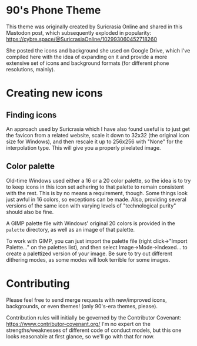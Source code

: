 90's Phone Theme
================

This theme was originally created by Suricrasia Online and shared in this Mastodon post, which subsequently exploded in
popularity:
https://cybre.space/@SuricrasiaOnline/102993060452718260

She posted the icons and background she used on Google Drive, which I've compiled here with the idea of
expanding on it and provide a more extensive set of icons and background formats (for different phone
resolutions, mainly).


Creating new icons
==============

Finding icons
---

An approach used by Suricrasia which I have also found useful is to just get the favicon from a related
website, scale it down to 32x32 (the original icon size for Windows), and then rescale it up to 256x256 with
"None" for the interpolation type. This will give you a properly pixelated image. 

Color palette
---

Old-time Windows used either a 16 or a 20 color palette, so the idea is to try to keep icons in this icon set
adhering to that palette to remain consistent with the rest. This is by no means a requirement, though. Some
things look just awful in 16 colors, so exceptions can be made. Also, providing several versions of the same
icon with varying levels of "technological purity" should also be fine.

A GIMP palette file with Windows' original 20 colors is provided in the `palette` directory, as well as an image of that palette.

To work with GIMP, you can just import the palette file (right click->"Import Palette..." on the palettes 
list), and then select Image->Mode->Indexed... to create a palettized version of your image. Be sure to try
out different dithering modes, as some modes will look terrible for some images.

Contributing
============

Please feel free to send merge requests with new/improved icons, backgrounds, or even themes! (only 90's-era
themes, please).

Contribution rules will initially be governed by the Contributor Covenant: https://www.contributor-covenant.org/
I'm no expert on the strengths/weaknesses of different code of conduct models, but this one looks reasonable
at first glance, so we'll go with that for now.

